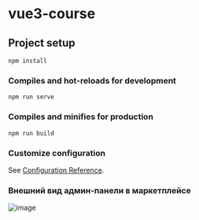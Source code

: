 # vue3-course

## Project setup
```
npm install
```

### Compiles and hot-reloads for development
```
npm run serve
```

### Compiles and minifies for production
```
npm run build
```

### Customize configuration
See [Configuration Reference](https://cli.vuejs.org/config/).
### Внешний вид админ-панели в маркетплейсе
![image](https://github.com/Hy5ton/vue3-course/assets/136145099/2c42fea9-6144-49e0-9e48-7dcca7d4e4cb)



